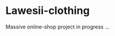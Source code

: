 Lawesii-clothing
=========================================

Massive online-shop project in progress ...


